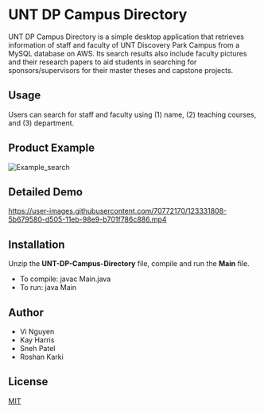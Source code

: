 # UNT DP Campus Directory

UNT DP Campus Directory is a simple desktop application that retrieves information of staff and faculty of UNT Discovery Park Campus from a MySQL database on AWS. Its search results also include faculty pictures and their research papers to aid students in searching for sponsors/supervisors for their master theses and capstone projects.

## Usage 

Users can search for staff and faculty using (1) name, (2) teaching courses, and (3) department.  

## Product Example

![Example_search](https://user-images.githubusercontent.com/70772170/123466580-1dc24580-d5b5-11eb-990b-11fa677ca13c.png)

## Detailed Demo

https://user-images.githubusercontent.com/70772170/123331808-5b679580-d505-11eb-98e9-b701f786c886.mp4

## Installation 

Unzip the **UNT-DP-Campus-Directory** file, compile and run the **Main** file.

- To compile: javac Main.java
- To run: java Main

## Author

- Vi Nguyen
- Kay Harris
- Sneh Patel
- Roshan Karki

## License 

[MIT](https://choosealicense.com/licenses/mit/) 
